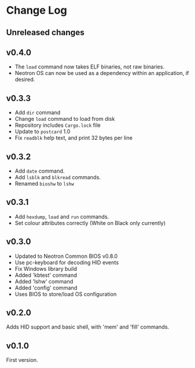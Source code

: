 # Change Log

## Unreleased changes

## v0.4.0

* The `load` command now takes ELF binaries, not raw binaries.
* Neotron OS can now be used as a dependency within an application, if desired.

## v0.3.3

* Add `dir` command
* Change `load` command to load from disk
* Repository includes `Cargo.lock` file
* Update to `postcard` 1.0
* Fix `readblk` help text, and print 32 bytes per line

## v0.3.2

* Add `date` command.
* Add `lsblk` and `blkread` commands.
* Renamed `bioshw` to `lshw`

## v0.3.1

* Add `hexdump`, `load` and `run` commands.
* Set colour attributes correctly (White on Black only currently)

## v0.3.0

* Updated to Neotron Common BIOS v0.8.0
* Use pc-keyboard for decoding HID events
* Fix Windows library build
* Added 'kbtest' command
* Added 'lshw' command
* Added 'config' command
* Uses BIOS to store/load OS configuration

## v0.2.0

Adds HID support and basic shell, with 'mem' and 'fill' commands.

## v0.1.0

First version.
